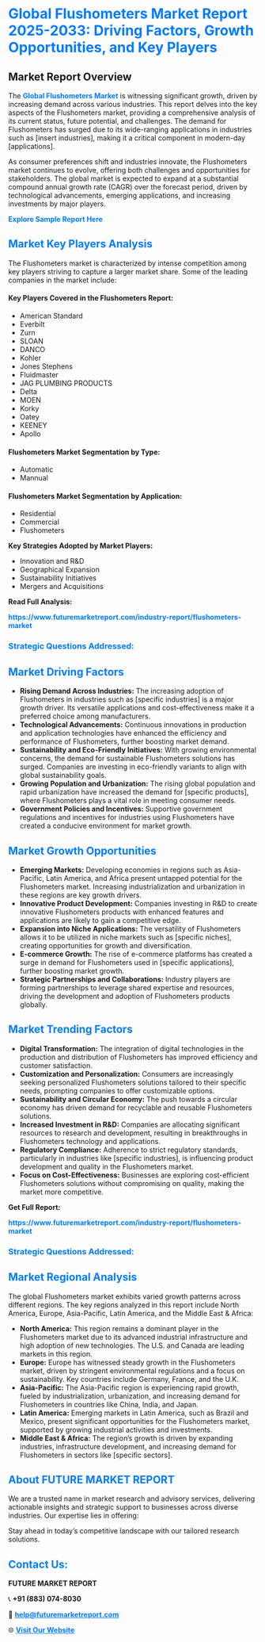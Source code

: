 <h1 style="color: #007BFF;">Global Flushometers Market Report 2025-2033: Driving Factors, Growth Opportunities, and Key Players</h1>

<section id="overview">
<h2>Market Report Overview</h2>
<p>The <a href="https://www.futuremarketreport.com/industry-report/flushometers-market" style="color: #007BFF; text-decoration: none;"><strong>Global Flushometers Market</strong></a> is witnessing significant growth, driven by increasing demand across various industries. This report delves into the key aspects of the Flushometers market, providing a comprehensive analysis of its current status, future potential, and challenges. The demand for Flushometers has surged due to its wide-ranging applications in industries such as [insert industries], making it a critical component in modern-day [applications].</p>
<p>As consumer preferences shift and industries innovate, the Flushometers market continues to evolve, offering both challenges and opportunities for stakeholders. The global market is expected to expand at a substantial compound annual growth rate (CAGR) over the forecast period, driven by technological advancements, emerging applications, and increasing investments by major players.</p>
</section>

<section id="overview">
<p><a href="https://www.futuremarketreport.com/request-sample/reportId=128236" style="color: #007BFF; text-decoration: none;"><strong>Explore Sample Report Here</strong></a></p>
</section>

<section id="key-players">
<h2 style="color: #007BFF;">Market Key Players Analysis</h2>
<p>The Flushometers market is characterized by intense competition among key players striving to capture a larger market share. Some of the leading companies in the market include:</p>
<h4>Key Players Covered in the Flushometers Report:</h4>
<ul><li>American Standard</li><li>Everbilt</li><li>Zurn</li><li>SLOAN</li><li>DANCO</li><li>Kohler</li><li>Jones Stephens</li><li>Fluidmaster</li><li>JAG PLUMBING PRODUCTS</li><li>Delta</li><li>MOEN</li><li>Korky</li><li>Oatey</li><li>KEENEY</li><li>Apollo</li></ul>
<h4>Flushometers Market Segmentation by Type:</h4>
<ul><li>Automatic</li><li>Mannual</li></ul>

<h4>Flushometers Market Segmentation by Application:</h4>
<ul><li>Residential</li><li>Commercial</li><li>Flushometers</li></ul>
<p><strong>Key Strategies Adopted by Market Players:</strong></p>
<ul>
<li>Innovation and R&D</li>
<li>Geographical Expansion</li>
<li>Sustainability Initiatives</li>
<li>Mergers and Acquisitions</li>
</ul>
</section>

<section>
<p><strong>Read Full Analysis: </strong></p><a href="https://www.futuremarketreport.com/industry-report/flushometers-market" style="color: #007BFF; text-decoration: none;"><strong>https://www.futuremarketreport.com/industry-report/flushometers-market</strong></a>
<h3 style="color: #007BFF;">Strategic Questions Addressed:</h3>
</section>

<section id="driving-factors">
<h2 style="color: #007BFF;">Market Driving Factors</h2>
<ul>
<li><strong>Rising Demand Across Industries:</strong> The increasing adoption of Flushometers in industries such as [specific industries] is a major growth driver. Its versatile applications and cost-effectiveness make it a preferred choice among manufacturers.</li>
<li><strong>Technological Advancements:</strong> Continuous innovations in production and application technologies have enhanced the efficiency and performance of Flushometers, further boosting market demand.</li>
<li><strong>Sustainability and Eco-Friendly Initiatives:</strong> With growing environmental concerns, the demand for sustainable Flushometers solutions has surged. Companies are investing in eco-friendly variants to align with global sustainability goals.</li>
<li><strong>Growing Population and Urbanization:</strong> The rising global population and rapid urbanization have increased the demand for [specific products], where Flushometers plays a vital role in meeting consumer needs.</li>
<li><strong>Government Policies and Incentives:</strong> Supportive government regulations and incentives for industries using Flushometers have created a conducive environment for market growth.</li>
</ul>
</section>

<section id="growth-opportunities">
<h2 style="color: #007BFF;">Market Growth Opportunities</h2>
<ul>
<li><strong>Emerging Markets:</strong> Developing economies in regions such as Asia-Pacific, Latin America, and Africa present untapped potential for the Flushometers market. Increasing industrialization and urbanization in these regions are key growth drivers.</li>
<li><strong>Innovative Product Development:</strong> Companies investing in R&D to create innovative Flushometers products with enhanced features and applications are likely to gain a competitive edge.</li>
<li><strong>Expansion into Niche Applications:</strong> The versatility of Flushometers allows it to be utilized in niche markets such as [specific niches], creating opportunities for growth and diversification.</li>
<li><strong>E-commerce Growth:</strong> The rise of e-commerce platforms has created a surge in demand for Flushometers used in [specific applications], further boosting market growth.</li>
<li><strong>Strategic Partnerships and Collaborations:</strong> Industry players are forming partnerships to leverage shared expertise and resources, driving the development and adoption of Flushometers products globally.</li>
</ul>
</section>

<section id="trending-factors">
<h2 style="color: #007BFF;">Market Trending Factors</h2>
<ul>
<li><strong>Digital Transformation:</strong> The integration of digital technologies in the production and distribution of Flushometers has improved efficiency and customer satisfaction.</li>
<li><strong>Customization and Personalization:</strong> Consumers are increasingly seeking personalized Flushometers solutions tailored to their specific needs, prompting companies to offer customizable options.</li>
<li><strong>Sustainability and Circular Economy:</strong> The push towards a circular economy has driven demand for recyclable and reusable Flushometers solutions.</li>
<li><strong>Increased Investment in R&D:</strong> Companies are allocating significant resources to research and development, resulting in breakthroughs in Flushometers technology and applications.</li>
<li><strong>Regulatory Compliance:</strong> Adherence to strict regulatory standards, particularly in industries like [specific industries], is influencing product development and quality in the Flushometers market.</li>
<li><strong>Focus on Cost-Effectiveness:</strong> Businesses are exploring cost-efficient Flushometers solutions without compromising on quality, making the market more competitive.</li>
</ul>
</section>

<section>
<p><strong>Get Full Report: </strong></p><a href="https://www.futuremarketreport.com/industry-report/flushometers-market" style="color: #007BFF; text-decoration: none;"><strong>https://www.futuremarketreport.com/industry-report/flushometers-market</strong></a>
<h3 style="color: #007BFF;">Strategic Questions Addressed:</h3>
</section>


<section id="regional-analysis">
<h2 style="color: #007BFF;">Market Regional Analysis</h2>
<p>The global Flushometers market exhibits varied growth patterns across different regions. The key regions analyzed in this report include North America, Europe, Asia-Pacific, Latin America, and the Middle East & Africa:</p>
<ul>
<li><strong>North America:</strong> This region remains a dominant player in the Flushometers market due to its advanced industrial infrastructure and high adoption of new technologies. The U.S. and Canada are leading markets in this region.</li>
<li><strong>Europe:</strong> Europe has witnessed steady growth in the Flushometers market, driven by stringent environmental regulations and a focus on sustainability. Key countries include Germany, France, and the U.K.</li>
<li><strong>Asia-Pacific:</strong> The Asia-Pacific region is experiencing rapid growth, fueled by industrialization, urbanization, and increasing demand for Flushometers in countries like China, India, and Japan.</li>
<li><strong>Latin America:</strong> Emerging markets in Latin America, such as Brazil and Mexico, present significant opportunities for the Flushometers market, supported by growing industrial activities and investments.</li>
<li><strong>Middle East & Africa:</strong> The region’s growth is driven by expanding industries, infrastructure development, and increasing demand for Flushometers in sectors like [specific sectors].</li>
</ul>
</section>

<footer>
<h2 style="color: #007BFF;">About FUTURE MARKET REPORT</h2>
<p>We are a trusted name in market research and advisory services, delivering actionable insights and strategic support to businesses across diverse industries. Our expertise lies in offering:</p>

<p>Stay ahead in today’s competitive landscape with our tailored research solutions.</p>

<h2 style="color: #007BFF;">Contact Us:</h2>
<p><strong>FUTURE MARKET REPORT</strong></p>
<p>📞 <strong>+91 (883) 074-8030</strong></p>
<p>📧 <strong><a href="mailto:help@futuremarketreport.com" style="color: #007BFF;">help@futuremarketreport.com</a></strong></p>
<p>🌐 <strong><a href="https://www.futuremarketreport.com/" style="color: #007BFF;">Visit Our Website</a></strong></p>
</footer>